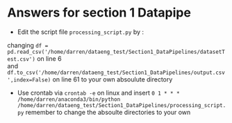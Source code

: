 # Answers for section 1 Datapipe 

* Edit the script file `processing_script.py` by :

changing `df = pd.read_csv('/home/darren/dataeng_test/Section1_DataPipelines/datasetTest.csv')` on line 6  
and `df.to_csv('/home/darren/dataeng_test/Section1_DataPipelines/output.csv',index=False)` on line 61 to your own absoulute directory 

* Use crontab via `crontab -e` on linux and insert `0 1 * * * /home/darren/anaconda3/bin/python /home/darren/dataeng_test/Section1_DataPipelines/processing_script.py` remember to change the absoulte directories to your own
